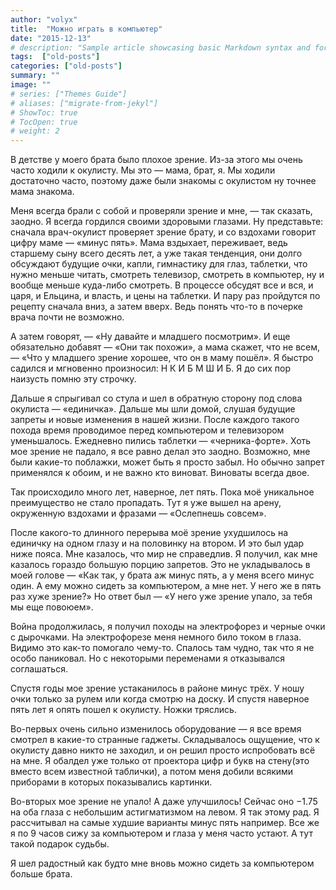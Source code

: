 ```yaml
---
author: "volyx"
title:  "Можно играть в компьютер"
date: "2015-12-13"
# description: "Sample article showcasing basic Markdown syntax and formatting for HTML elements."
tags:  ["old-posts"]
categories: ["old-posts"]
summary: ""
image: ""
# series: ["Themes Guide"]
# aliases: ["migrate-from-jekyl"]
# ShowToc: true
# TocOpen: true
# weight: 2
---
```


В детстве у моего брата было плохое зрение. Из-за этого мы очень часто ходили к окулисту. Мы это — мама, брат, я. Мы ходили достаточно часто, поэтому даже были знакомы с окулистом ну точнее мама знакома.

Меня всегда брали с собой и проверяли зрение и мне, — так сказать, заодно. Я всегда гордился своими здоровыми глазами. Ну представьте: сначала врач-окулист проверяет зрение брату, и со вздохами говорит цифру маме — «минус пять». Мама вздыхает, переживает, ведь старшему сыну всего десять лет, а уже такая тенденция, они долго обсуждают будущие очки, капли, гимнастику для глаз, таблетки, что нужно меньше читать, смотреть телевизор, смотреть в компьютер, ну и вообще меньше куда-либо смотреть. В процессе обсудят все и вся, и царя, и Ельцина, и власть, и цены на таблетки. И пару раз пройдутся по рецепту сначала вниз, а затем вверх. Ведь понять что-то в почерке врача почти не возможно.

А затем говорят, — «Ну давайте и младшего посмотрим». И еще обязательно добавят — «Они так похожи», а мама скажет, что не всем, — «Что у младшего зрение хорошее, что он в маму пошёл». Я быстро садился и мгновенно произносил: Н К И Б М Ш И Б. Я до сих пор наизусть помню эту строчку.

Дальше я спрыгивал со стула и шел в обратную сторону под слова окулиста — «единичка». Дальше мы шли домой, слушая будущие запреты и новые изменения в нашей жизни. После каждого такого похода время проводимое перед компьютером и телевизором уменьшалось. Ежедневно пились таблетки — «черника-форте». Хоть мое зрение не падало, я все равно делал это заодно. Возможно, мне были какие-то поблажки, может быть я просто забыл. Но обычно запрет применялся к обоим, и не важно кто виноват. Виноваты всегда двое.

Так происходило много лет, наверное, лет пять. Пока моё уникальное преимущество не стало пропадать. Тут я уже вышел на арену, окруженную вздохами и фразами — «Ослепнешь совсем».

После какого-то длинного перерыва моё зрение ухудшилось на единичку на одном глазу и на половинку на втором. И это был удар ниже пояса. Мне казалось, что мир не справедлив. Я получил, как мне казалось гораздо большую порцию запретов. Это не укладывалось в моей голове — «Как так, у брата аж минус пять, а у меня всего минус один. А ему можно сидеть за компьютером, а мне нет. У него же в пять раз хуже зрение?» Но ответ был — «У него уже зрение упало, за тебя мы еще повоюем».

Война продолжилась, я получил походы на электрофорез и черные очки с дырочками. На электрофорезе меня немного било током в глаза. Видимо это как-то помогало чему-то. Спалось там чудно, так что я не особо паниковал. Но с некоторыми переменами я отказывался соглашаться.

Спустя годы мое зрение устаканилось в районе минус трёх. У ношу очки только за рулем или когда смотрю на доску. И спустя наверное пять лет я опять пошел к окулисту. Ножки тряслись.

Во-первых очень сильно изменилось оборудование — я все время смотрел в какие-то странные гаджеты. Складывалось ощущение, что к окулисту давно никто не заходил, и он решил просто испробовать всё на мне. Я обалдел уже только от проектора цифр и букв на стену(это вместо всем известной таблички), а потом меня добили всякими приборами в которых показывались картинки.

Во-вторых мое зрение не упало! А даже улучшилось! Сейчас оно −1.75 на оба глаза с небольшим астигматизмом на левом. Я так этому рад. Я рассчитывал на самые худшие варианты минус пять например. Все же я по 9 часов сижу за компьютером и глаза у меня часто устают. А тут такой подарок судьбы.

Я шел радостный как будто мне вновь можно сидеть за компьютером больше брата.